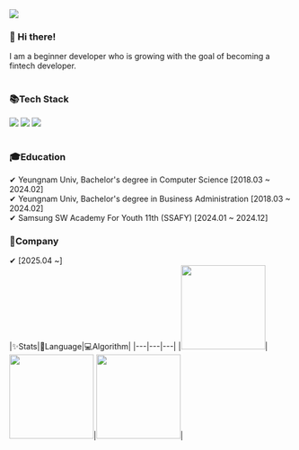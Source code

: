 <div class="header-image">
  <img src="https://capsule-render.vercel.app/api?type=waving&color=gradient&height=250&section=header&text=Welcome&nbsp;to&nbsp;&nbsp;Yuseung's&nbsp;Github😄&fontAlignY=40&fontSize=45&fontColor=ffffff"/>
</div>

### 👋 Hi there!
I am a beginner developer who is growing with the goal of becoming a fintech developer.  
<br>
### 📚Tech Stack
<img src="https://img.shields.io/badge/Java-ff5555?style=flat-square&logo=OpenJDK&logoColor=white"/></a>
<img src="https://img.shields.io/badge/SpringBoot-6DB33F?style=flat-square&logo=SpringBoot&logoColor=white"/></a>
<img src="https://img.shields.io/badge/Mysql-E6B91E?style=flat-square&logo=MySql&logoColor=white"/></a>  
<br>
### 🎓Education
✔ Yeungnam Univ, Bachelor's degree in Computer Science [2018.03 ~ 2024.02]  
✔ Yeungnam Univ, Bachelor's degree in Business Administration [2018.03 ~ 2024.02]  
✔ Samsung SW Academy For Youth 11th (SSAFY) [2024.01 ~ 2024.12]
<br>
### 🏢Company
✔ [2025.04 ~]
<br>
|✨Stats|🌈Language|💻Algorithm|
|---|---|---|
|<img src="https://github-readme-stats.vercel.app/api?username=yuseung0429&theme=transparent&show_icons=true" height="150"/>|<img src="https://github-readme-stats.vercel.app/api/top-langs/?username=yuseung0429&layout=compact&theme=transparent" height="150"/>|<img src="http://mazassumnida.wtf/api/v2/generate_badge?boj=yuseung0429" height="150">|
